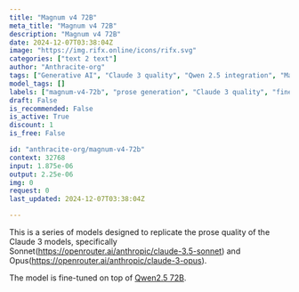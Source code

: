 ```yaml
---
title: "Magnum v4 72B"
meta_title: "Magnum v4 72B"
description: "Magnum v4 72B"
date: 2024-12-07T03:38:04Z
image: "https://img.rifx.online/icons/rifx.svg"
categories: ["text 2 text"]
author: "Anthracite-org"
tags: ["Generative AI", "Claude 3 quality", "Qwen 2.5 integration", "Machine Learning", "magnum-v4-72b", "Natural Language Processing", "fine-tuned model", "Programming", "Anthracite-org", "Chatbots", "prose generation"]
model_tags: []
labels: ["magnum-v4-72b", "prose generation", "Claude 3 quality", "fine-tuned model", "Qwen 2.5 integration"]
draft: False
is_recommended: False
is_active: True
discount: 1
is_free: False

id: "anthracite-org/magnum-v4-72b"
context: 32768
input: 1.875e-06
output: 2.25e-06
img: 0
request: 0
last_updated: 2024-12-07T03:38:04Z

---
```


This is a series of models designed to replicate the prose quality of the Claude 3 models, specifically Sonnet(https://openrouter.ai/anthropic/claude-3.5-sonnet) and Opus(https://openrouter.ai/anthropic/claude-3-opus).

The model is fine-tuned on top of [Qwen2.5 72B](https://openrouter.ai/qwen/qwen-2.5-72b-instruct).

